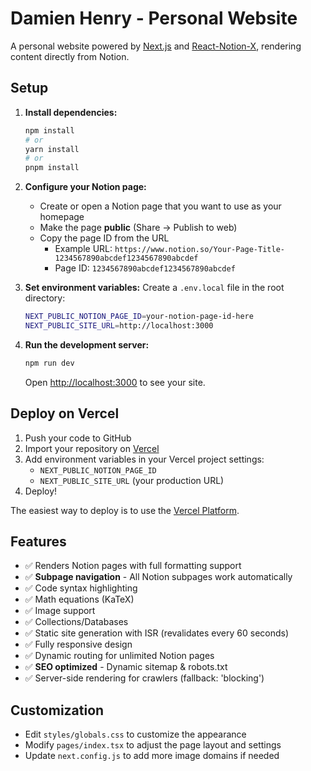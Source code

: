 # Damien Henry - Personal Website

A personal website powered by [Next.js](https://nextjs.org/) and [React-Notion-X](https://github.com/NotionX/react-notion-x), rendering content directly from Notion.

## Setup

1. **Install dependencies:**
   ```bash
   npm install
   # or
   yarn install
   # or
   pnpm install
   ```

2. **Configure your Notion page:**
   - Create or open a Notion page that you want to use as your homepage
   - Make the page **public** (Share → Publish to web)
   - Copy the page ID from the URL
     - Example URL: `https://www.notion.so/Your-Page-Title-1234567890abcdef1234567890abcdef`
     - Page ID: `1234567890abcdef1234567890abcdef`

3. **Set environment variables:**
   Create a `.env.local` file in the root directory:
   ```bash
   NEXT_PUBLIC_NOTION_PAGE_ID=your-notion-page-id-here
   NEXT_PUBLIC_SITE_URL=http://localhost:3000
   ```

4. **Run the development server:**
   ```bash
   npm run dev
   ```

   Open [http://localhost:3000](http://localhost:3000) to see your site.

## Deploy on Vercel

1. Push your code to GitHub
2. Import your repository on [Vercel](https://vercel.com)
3. Add environment variables in your Vercel project settings:
   - `NEXT_PUBLIC_NOTION_PAGE_ID`
   - `NEXT_PUBLIC_SITE_URL` (your production URL)
4. Deploy!

The easiest way to deploy is to use the [Vercel Platform](https://vercel.com/new).

## Features

- ✅ Renders Notion pages with full formatting support
- ✅ **Subpage navigation** - All Notion subpages work automatically
- ✅ Code syntax highlighting
- ✅ Math equations (KaTeX)
- ✅ Image support
- ✅ Collections/Databases
- ✅ Static site generation with ISR (revalidates every 60 seconds)
- ✅ Fully responsive design
- ✅ Dynamic routing for unlimited Notion pages
- ✅ **SEO optimized** - Dynamic sitemap & robots.txt
- ✅ Server-side rendering for crawlers (fallback: 'blocking')

## Customization

- Edit `styles/globals.css` to customize the appearance
- Modify `pages/index.tsx` to adjust the page layout and settings
- Update `next.config.js` to add more image domains if needed

